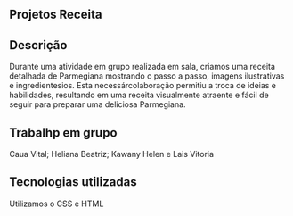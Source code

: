 ## Projetos Receita

## Descrição
Durante uma atividade em grupo realizada em sala, criamos uma receita detalhada de Parmegiana mostrando o passo a passo, imagens ilustrativas e ingredientesios.
Esta  necessárcolaboração permitiu a troca de ideias e habilidades, resultando em uma receita visualmente atraente e fácil de seguir para preparar uma deliciosa Parmegiana.

## Trabalhp em grupo

Caua Vital;
Heliana Beatriz;
Kawany Helen
e Lais Vitoria

## Tecnologias utilizadas

 Utilizamos o CSS e HTML

